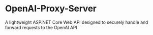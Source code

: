 # OpenAI-Proxy-Server
A lightweight ASP.NET Core Web API designed to securely handle and forward requests to the OpenAI API
